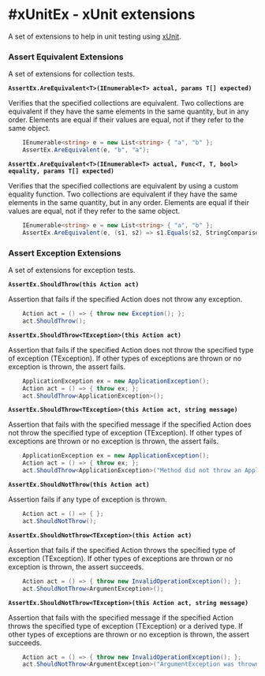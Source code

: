 #xUnitEx - xUnit extensions
======

A set of extensions to help in unit testing using [xUnit](https://github.com/xunit/xunit "xUnit").

### Assert Equivalent Extensions

A set of extensions for collection tests.

**`AssertEx.AreEquivalent<T>(IEnumerable<T> actual, params T[] expected)`**

Verifies that the specified collections are equivalent.
Two collections are equivalent if they have the same elements in the same quantity, but in any order.
Elements are equal if their values are equal, not if they refer to the same object.

```cs
	IEnumerable<string> e = new List<string> { "a", "b" };
	AssertEx.AreEquivalent(e, "b", "a");
```

**`AssertEx.AreEquivalent<T>(IEnumerable<T> actual, Func<T, T, bool> equality, params T[] expected)`**

Verifies that the specified collections are equivalent by using a custom equality function.
Two collections are equivalent if they have the same elements in the same quantity, but in any order.
Elements are equal if their values are equal, not if they refer to the same object.

```cs
	IEnumerable<string> e = new List<string> { "a", "b" };
	AssertEx.AreEquivalent(e, (s1, s2) => s1.Equals(s2, StringComparison.OrdinalIgnoreCase), "A", "B");
```

### Assert Exception Extensions

A set of extensions for exception tests.

**`AssertEx.ShouldThrow(this Action act)`**

 Assertion that fails if the specified Action does not throw any exception.

```cs
	Action act = () => { throw new Exception(); };
    act.ShouldThrow();
```

**`AssertEx.ShouldThrow<TException>(this Action act)`**

Assertion that fails if the specified Action does not throw the specified type of exception (TException).
If other types of exceptions are thrown or no exception is thrown, the assert fails.

```cs
	ApplicationException ex = new ApplicationException();
    Action act = () => { throw ex; };
    act.ShouldThrow<ApplicationException>();
```

**`AssertEx.ShouldThrow<TException>(this Action act, string message)`**

Assertion that fails with the specified message if the specified Action does not throw the specified type of exception (TException).
If other types of exceptions are thrown or no exception is thrown, the assert fails.

```cs
	ApplicationException ex = new ApplicationException();
    Action act = () => { throw ex; };
    act.ShouldThrow<ApplicationException>("Method did not throw an ApplicationException");
```

**`AssertEx.ShouldNotThrow(this Action act)`**

Assertion fails if any type of exception is thrown.

```cs
	Action act = () => { };
	act.ShouldNotThrow();
```

**`AssertEx.ShouldNotThrow<TException>(this Action act)`**

Assertion that fails if the specified Action throws the specified type of exception (TException).
If other types of exceptions are thrown or no exception is thrown, the assert succeeds.

```cs
	Action act = () => { throw new InvalidOperationException(); };
	act.ShouldNotThrow<ArgumentException>();
```

**`AssertEx.ShouldNotThrow<TException>(this Action act, string message)`**

Assertion that fails with the specified message if the specified Action throws the specified type of exception (TException) or a derived type.
If other types of exceptions are thrown or no exception is thrown, the assert succeeds.

```cs
	Action act = () => { throw new InvalidOperationException(); };
	act.ShouldNotThrow<ArgumentException>("ArgumentException was thrown when it shouldn't have been.");
```